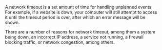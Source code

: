 A network timeout is a set amount of time for handling unplanned events. For example, if a website is down, your computer will still attempt to access it until the timeout period is over, after which an error message will be shown.

There are a number of reasons for network timeout, among them a system being down, an incorrect IP address, a service not running, a firewall blocking traffic, or network congestion, among others.
